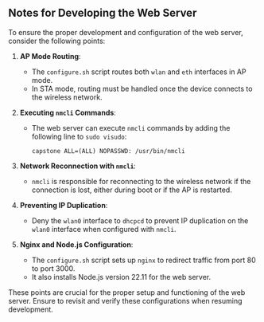 ## Notes for Developing the Web Server

To ensure the proper development and configuration of the web server, consider the following points:

1. **AP Mode Routing**:
    - The `configure.sh` script routes both `wlan` and `eth` interfaces in AP mode.
    - In STA mode, routing must be handled once the device connects to the wireless network.

2. **Executing `nmcli` Commands**:
    - The web server can execute `nmcli` commands by adding the following line to `sudo visudo`:
      ```
      capstone ALL=(ALL) NOPASSWD: /usr/bin/nmcli
      ```

3. **Network Reconnection with `nmcli`**:
    - `nmcli` is responsible for reconnecting to the wireless network if the connection is lost, either during boot or if the AP is restarted.

4. **Preventing IP Duplication**:
    - Deny the `wlan0` interface to `dhcpcd` to prevent IP duplication on the `wlan0` interface when configured with `nmcli`.

5. **Nginx and Node.js Configuration**:
    - The `configure.sh` script sets up `nginx` to redirect traffic from port 80 to port 3000.
    - It also installs Node.js version 22.11 for the web server.

These points are crucial for the proper setup and functioning of the web server. Ensure to revisit and verify these configurations when resuming development.
